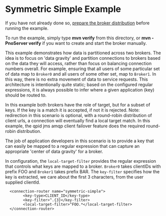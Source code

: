 # Symmetric Simple Example

If you have not already done so, [prepare the broker distribution](../../../../README.md#getting-started) before running the example.

To run the example, simply type **mvn verify** from this directory, or **mvn -PnoServer verify** if you want to create and start the broker manually.

This example demonstrates how data is partitioned across two brokers. The idea is to focus on
'data gravity' and partition connections to brokers based on the data they will access,
rather than focus on balancing connection numbers overall.
For example, ensuring that all users of some particular set of data map to `Broker0`
and all users of some other set, map to `Broker1`. In this way, there is no extra movement of
data to service requests.
This architecture is intentionally quite static; based on the configured regular expressions,
it is always possible to infer where a given application (key) should be routed to.

In this example both brokers have the role of target, but for a subset of keys. If the key is a match
it is accepted, if not it is rejected.
Note: redirection in this scenario is optional, with a round-robin distribution of client urls, a connection will
eventually find a local target match.
In this example, the qpid jms amqp client failover feature does the required round-robin distribution.

The job of application developers in this scenario is to provide a key that can easily be mapped to a regular
expression that can capture an appropriate 'center of data gravity' for a broker.

In configuration, the `local-target-filter` provides the regular expression that controls what keys are mapped to a broker.
`Broker0` takes clientIDs with prefix FOO and `Broker1` takes prefix BAR. The `key-filter` specifies how the key is extracted,
we care about the first 3 characters, from the user supplied clientId.

      <connection-router name="symmetric-simple">
            <key-type>CLIENT_ID</key-type>
            <key-filter>^.{3}</key-filter>
            <local-target-filter>^FOO.*</local-target-filter>
      </connection-router>
